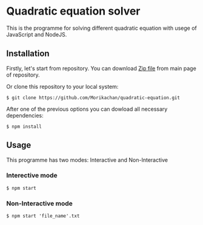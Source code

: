 # Quadratic equation solver
This is the programme for solving different quadratic equation with usege of JavaScript and NodeJS.

## Installation
Firstly, let's start from repository.
You can download [Zip file](https://github.com/Morikachan/quadratic-equation/archive/refs/heads/main.zip) from main page of repository.

Or clone this repository to your local system:

```
$ git clone https://github.com/Morikachan/quadratic-equation.git
```

After one of the previous options you can dowload all necessary dependencies:

```
$ npm install
```

## Usage

This programme has two modes: Interactive and Non-Interactive

### Interective mode

```
$ npm start
```

### Non-Interactive mode

```
$ npm start 'file_name'.txt
```

